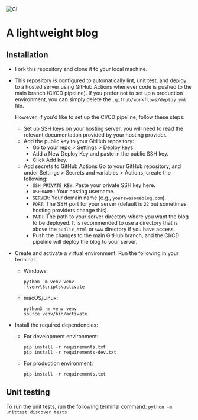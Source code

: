 ![CI](https://github.com/sinnovah/blog/actions/workflows/deploy.yml/badge.svg)

# A lightweight blog

## Installation

- Fork this repository and clone it to your local machine.
- This repository is configured to automatically lint, unit test, and deploy to a hosted server using GitHub Actions whenever code is pushed to the main branch (CI/CD pipeline). If you prefer not to set up a production environment, you can simply delete the ```.github/workflows/deploy.yml``` file.

    However, if you'd like to set up the CI/CD pipeline, follow these steps:
    - Set up SSH keys on your hosting server, you will need to read the relevant documentation provided by your hosting provider.
    - Add the public key to your GitHub repository:
        - Go to your repo > Settings > Deploy keys.
        - Add a New Deploy Key and paste in the public SSH key.
        - Click Add key.
    - Add secrets to GitHub Actions
    Go to your GitHub repository, and under Settings > Secrets and variables > Actions, create the following:
        - ```SSH_PRIVATE_KEY```: Paste your private SSH key here.
        - ```USERNAME```: Your hosting username.
        - ```SERVER```: Your domain name (e.g., ```yourawesomeblog.com```).
        - ```PORT```: The SSH port for your server (default is ```22``` but sometimes hosting providers change this).
        - ```PATH```: The path to your server directory where you want the blog to be deployed. It is recommended to use a directory that is above the ```public_html``` or ```www``` directory if you have access.
        - Push the changes to the main GitHub branch, and the CI/CD pipeline will deploy the blog to your server.
- Create and activate a virtual environment: Run the following in your terminal.
    - Windows:
        ```
        python -m venv venv
        .\venv\Scripts\activate
        ```
    - macOS/Linux:
        ```
        python3 -m venv venv
        source venv/bin/activate
        ```
- Install the required dependencies:
    - For development environment:
        ```
        pip install -r requirements.txt
        pip install -r requirements-dev.txt
        ```
    - For production environment:
        ```
        pip install -r requirements.txt

## Unit testing

To run the unit tests, run the following terminal command:
    ```
    python -m unittest discover tests
    ```